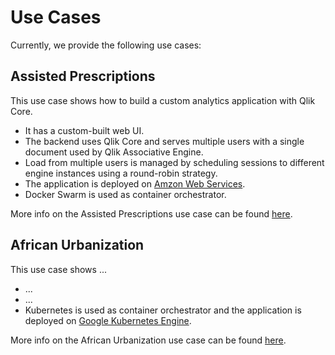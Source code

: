 # Use Cases

Currently, we provide the following use cases:

## Assisted Prescriptions

This use case shows how to build a custom analytics application with Qlik Core.

* It has a custom-built web UI.
* The backend uses Qlik Core and serves multiple users with a single document used by Qlik Associative Engine.
* Load from multiple users is managed by scheduling sessions to different engine instances using a round-robin strategy.
* The application is deployed on [Amzon Web Services](https://aws.amazon.com/).
* Docker Swarm is used as container orchestrator.

More info on the Assisted Prescriptions use case can be found [here](./use-cases/assisted-prescriptions.md).

## African Urbanization

This use case shows ...

* ...
* ...
* Kubernetes is used as container orchestrator and the application is deployed on
  [Google Kubernetes Engine](https://cloud.google.com/kubernetes-engine/).


More info on the African Urbanization use case can be found [here](./use-cases/african-urbanization.md).
